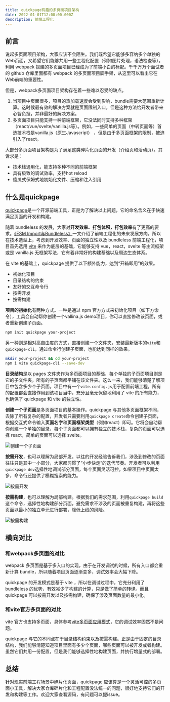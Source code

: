 ```yaml
---
title: quickpage有趣的多页面项目架构
date: 2022-01-01T12:00:00.000Z
description: 前端工程化
---
```


## 前言

说起多页面项目架构，大家应该不会陌生。我们既希望它能够多容纳多个单独的Web页面，又希望它们能够共用一些工程化配置（例如图片处理，语法检查等）。利用 webpack 搭建的多页面项目已经成为了前端小白的标配。千千万万个面试者的 github 仓库里面都有 webpack 的多页面项目脚手架，从这里可以看出它在Web前端的重要性。

但是，webpack多页面项目架构存在着一些难以忍受的缺点。

1. 当项目中页面很多，项目的热加载速度会受到影响，bundle需要大范围重新计算。这时候最有效的解决方案就是页面限制入口，但是这种方法给开发者带来心智负担，并非最好的解决方案。
2. 多页面项目只能支持一种前端框架，它没法同时支持多种框架（react/vue/svelte/vanilla.js等）。例如，一些简单的页面（中转页面等）首选技术栈是vanilla.js（原生Javascript） ，但是由于多页面框架的限制，被迫引入了react。

大部分多页面项目架构是为了满足这类碎片化页面的开发（介绍页和活动页）。其诉求是：

- 技术栈通用化，能支持多种不同的前端框架
- 具有极致的调试效率，支持hot reload
- 傻瓜式保姆式地初始化文件、压缩和注入引用

## 什么是quickpage

[quickpage](https://github.com/WhatisHappyPlanet/quickpage)是一个开源前端工具，正是为了解决以上问题，它的命名含义在于快速满足页面的开发和构建。

随着 bundleless 的发展，大家对**开发效率、打包体积，打包效率**有了更高的要求。[《ESM Import与Bundleless》](https://www.jianshu.com/p/ab0d5cc9b062)一文介绍了前端工程化的未来发展方向。所以在技术选型上，考虑到开发效率、页面的独立性以及 bundleless 前端工程化，项目首先选用 [vite](https://vitejs.dev/) 来作为底层的基础，它能够支持 vue，react，svelte 等主流框架或是 vanilla.js 无框架写法，它有着非常好的构建基础以及周边生态体系。

在 vite 的基础上，quickpage 提供了以下额外能力，达到“开箱即用”的效果。

- 初始化项目
- 目录结构的约束
- 友好的交互命令行
- 按需开发
- 按需构建

**项目的初始化**有两种方式。一种是通过 npm 官方方式来初始化项目（如下方命令），工具会自动帮你创建一个vallina.js demo项目，你可以直接修改该页面，或者重新创建子页面。

```bash
npm init quickpage your-project
```

另一种则是相对高自由度的方式，直接创建一个文件夹，安装最新版本的`vite`和`quickpage-cli`，通过命令行创建子页面，也能达到同样的效果。

```bash
mkdir your-project && cd your-project
npm i vite quickpage-cli --save-dev
```

**目录结构**是以 pages 文件夹作为多页面项目的基础，每个单独的子页面项目则是它的子文件夹，所有的子页面都平铺在该文件夹。这么一来，我们能够清楚了解项目中包含多少个子页面。项目中有一个`vite.config.js`用于配置前端工程，所有的配置都会直接作用到该项目当中，充分且毫无保留地利用了 vite 的所有能力，也确保了 quickpage 和 vite 的独立性。

**创建一个子页面**是多页面项目的基本操作。quickpage 与其他多页面框架不同，去除了所有复杂的配置，开发者只需要利用`quickpage create`命令创建子页面，根据交互式命令输入**页面名字**和**页面框架类型**（例如react）即可。它将会自动帮你创建一个单独的目录，每个子页面都可以拥有独立的技术栈，复杂的页面可以选择 react，简单的页面可以选择 svelte。

![创建一个子页面](https://brandonxiang.top/img/quickpage-create.gif)

**按需开发**，也可以理解为局部开发。以往的开发经验告诉我们，涉及到修改的页面往往只是其中一小部分，大家都习惯了“小步快走”的迭代节奏。开发者可以利用`quickpage dev`选择性地调试部分页面，每个页面灵活可控。如果项目中页面太多，命令行还提供了模糊搜索的能力。

![按需开发](https://brandonxiang.top/img/quickpage-dev.gif)

**按需构建**，也可以理解为局部构建。根据我们的需求范围，利用`quickpage build`这个命令，选择性地构建部分页面，避免需求不涉及的页面被重复构建，再将这些页面以最小的独立单元进行部署，降低上线的风险。

![按需构建](https://brandonxiang.top/img/quickpage-build.gif)

## 横向对比

### 和webpack多页面的对比

webpack 多页面是基于多入口的实现，由于在开发调试的时候，所有入口都会重新计算 bundle，所以随着项目页面逐渐变多，调试效率会大幅下降。

quickpage 的开发模式是基于 vite ，所以在调试过程中，它充分利用了bundleless 的优势，有效减少了构建的计算，只是做了简单的转译。而且 quickpage 可以按需开发以及按需构建，确保了涉及页面数量的最小化。

### 和vite官方多页面的对比

vite 官方也支持多页面，具体参考[vite多页面应用模式](https://cn.vitejs.dev/guide/build.html#multi-page-app)，它的调试效率固然不是问题。

quickpage 与它的不同点在于目录结构约束以及按需构建。正是由于固定的目录结构，我们能够清楚知道项目里面有多少个页面，哪些页面可以被开发或者构建。虽然它们共用一份配置，但是我们能够选择性地构建页面，并执行增量式的部署。

## 总结

针对现实前端工程场景中碎片化页面，quickpage 应该算是一个灵活可控的多页面小工具，解决大家仓库碎片化和工程配置没法统一的问题，很好地支持它们的开发和构建等工作。欢迎大家查看源码，有问题可以提issue。
